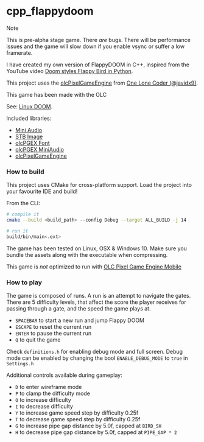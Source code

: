 # cpp_flappydoom

> [!NOTE]  
> This is pre-alpha stage game. There _are_ bugs. There will be performance issues and the game will slow down if you enable vsync or suffer a low framerate.

I have created my own version of FlappyDOOM in C++, inspired from the YouTube video [Doom styles Flappy Bird in Python][flappy-doom-py].

This project uses the [olcPixelGameEngine][pge] from [One Lone Coder (@javidx9)][yt].

This game has been made with the OLC 

See: [Linux DOOM][linux-doom].

Included libraries:

* [Mini Audio][ln-ma]
* [STB Image][ln-stb]
* [olcPGEX Font][ln-pgex-font]
* [olcPGEX MiniAudio][ln-pgex-ma]
* [olcPixelGameEngine][ln-pge]

### How to build
This project uses CMake for cross-platform support. Load the project into your favourite IDE and build!

From the CLI:

```bash
# compile it
cmake --build <build_path> --config Debug --target ALL_BUILD -j 14

# run it
build/bin/main<.ext>
```

The game has been tested on Linux, OSX & Windows 10. Make sure you bundle the assets along with the executable when compressing.

This game is _not_ optimized to run with [OLC Pixel Game Engine Mobile][olc-pgex-mobile]

### How to play
The game is composed of runs. A run is an attempt to navigate the gates. There are 5 difficulty levels, that affect the score the player receives for passing through a gate, and the speed the game plays at.

* `SPACEBAR` to start a new run and jump Flappy DOOM
* `ESCAPE` to reset the current run
* `ENTER` to pause the current run
* `Q` to quit the game

Check `definitions.h` for enabling debug mode and full screen. Debug mode can be enabled by changing the bool `ENABLE_DEBUG_MODE` to `true` in `Settings.h`

Additional controls available during gameplay:

* `D` to enter wireframe mode
* `P` to clamp the difficulty mode
* `O` to increase difficulty
* `I` to decrease difficulty
* `Y` to increase game speed step by difficulty 0.25f
* `T` to decrease game speed step by difficulty 0.25f
* `G` to increase pipe gap distance by 5.0f, capped at `BIRD_SH`
* `H` to decrease pipe gap distance by 5.0f, capped at `PIPE_GAP * 2`


[flappy-doom-py]: https://www.youtube.com/watch?v=HISF5Ddx7y4
[linux-doom]: https://github.com/id-Software/DOOM
[pge]: https://github.com/OneLoneCoder/olcPixelGameEngine/
[yt]: https://www.youtube.com/@javidx9
[olc-pgex-mobile]: https://github.com/Johnnyg63/OLCPGEMobileAndroidStudio
[ln-ma]: https://miniaud.io/
[ln-stb]: https://github.com/nothings/stb/blob/master/stb_image.h
[ln-pgex-font]: https://github.com/gorbit99/OLC-Font
[ln-pgex-ma]: https://github.com/Moros1138/olcPGEX_MiniAudio
[ln-pge]: https://github.com/OneLoneCoder/olcPixelGameEngine